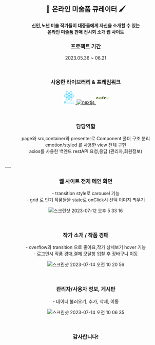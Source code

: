 <h2 align="center"> 🎨 온라인 미술품 큐레이터 🖌️ </h2>
<p> <h4 align="center"> 신인,노년 미술 작가들이 대중들에게 자신을 소개할 수 있는 <br> 온라인 미술품 판매 전시회 소개 웹 사이트 </h4> </p>

<h3 align="center"> 프로젝트 기간 </h3>
<p align="center"> 2023.05.36 ~ 06.21 </p>
<br>
<h3 align="center">사용한 라이브러리 & 프레임워크 </h3>
<p align="center"> <a href="https://reactjs.org/" target="_blank" rel="noreferrer"> <img src="https://raw.githubusercontent.com/devicons/devicon/master/icons/react/react-original-wordmark.svg" alt="react" width="40" height="40"/> </a><a href="https://nextjs.org/" target="_blank" rel="noreferrer"> <img src="https://cdn.worldvectorlogo.com/logos/nextjs-2.svg" alt="nextjs" width="40" height="40"/> </a> <a href="https://nodejs.org" target="_blank" rel="noreferrer"> <img src="https://raw.githubusercontent.com/devicons/devicon/master/icons/nodejs/nodejs-original-wordmark.svg" alt="nodejs" width="40" height="40"/> </a>  </p>
<br>
<h3 align="center">담당역할</h3>
<p align="center"> page와 src,container와 presenter로 Component 폴더 구조 분리 <br> emotion/styled 를 사용한 view 전체 구현 <br> axios를 사용한 백엔드 restAPI 요청,응답 (관리자,회원정보)  </p>
<br>
---
<br>
<h3 align="center">웹 사이트 전체 메인 화면</h3>
<p align="center">- transition style로 carousel 기능 <br> - grid 로 인기 작품들을  state로 onClick시 선택 이미지 띄우기 </p>
<p align="center"> <img width="358" alt="스크린샷 2023-07-12 오후 5 33 16" src="https://github.com/m2jung/curator_front/assets/104767659/f94a96a2-a449-4bb6-8ab4-edfccc3179b9"></p>
<br>
<h3 align="center">작가 소개 / 작품 경매</h3>
<p align="center"> - overflow와 transition 으로 좋아요,작가 상세보기 hover 기능 <br> - 로그인시 작품 경매,결제 모달창 입찰 후 장바구니 이동 </p>
<p align="center"><img width="330" alt="스크린샷 2023-07-14 오전 10 20 56" src="https://github.com/m2jung/curator_front/assets/104767659/3d73c0ed-5095-43a1-b24d-aa9d4606ce71">
</p>
<br/>
<h3 align="center"> 관리자/사용자 정보, 게시판</h3>
<p align="center"> - 데이터 불러오기, 추가, 삭제, 이동 </p>
<p align="center"><img width="600" alt="스크린샷 2023-07-14 오전 10 06 35" src="https://github.com/m2jung/curator_front/assets/104767659/100e4112-ffa0-4bee-80cd-3b7ba57e41d1">
</p>
<br>
<h3 align="center">감사합니다! </h3>


